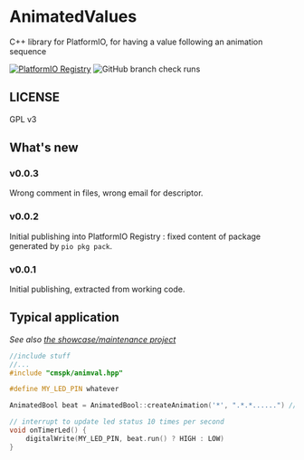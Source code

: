 # AnimatedValues
C++ library for PlatformIO, for having a value following an animation sequence

[![PlatformIO Registry](https://badges.registry.platformio.org/packages/sporniket/library/AnimatedValues.svg)](https://registry.platformio.org/libraries/sporniket/AnimatedValues)
![GitHub branch check runs](https://img.shields.io/github/check-runs/sporniket/AnimatedValues/main)


## LICENSE

GPL v3

## What's new

### v0.0.3

Wrong comment in files, wrong email for descriptor.

### v0.0.2

Initial publishing into PlatformIO Registry : fixed content of package generated by `pio pkg pack`.

### v0.0.1

Initial publishing, extracted from working code.


## Typical application

_See also [the showcase/maintenance project](https://github.com/sporniket/demo-task-gpio-button-led)_

```cpp
//include stuff
//...
#include "cmspk/animval.hpp"

#define MY_LED_PIN whatever

AnimatedBool beat = AnimatedBool::createAnimation('*', ".*.*......") // blink twice

// interrupt to update led status 10 times per second
void onTimerLed() {
    digitalWrite(MY_LED_PIN, beat.run() ? HIGH : LOW)
}
```
